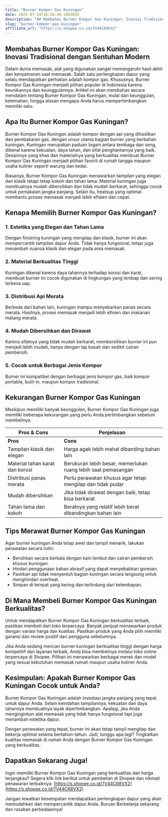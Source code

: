 ```yaml
---
title: "Burner Kompor Gas Kuningan"
date: 2025-07-14T16:58:49.108305Z
description: "## Membahas Burner Kompor Gas Kuningan: Inovasi Tradisional dengan Sentuhan Modern..."
slug: "burner-kompor-gas-kuningan"
affiliate_url: "https://s.shopee.co.id/7V44C68VX2"
---
```

## Membahas Burner Kompor Gas Kuningan: Inovasi Tradisional dengan Sentuhan Modern

Dalam dunia memasak, alat yang digunakan sangat memengaruhi hasil akhir dan kenyamanan saat memasak. Salah satu perlengkapan dapur yang selalu mendapatkan perhatian adalah kompor gas. Khususnya, Burner Kompor Gas Kuningan menjadi pilihan populer di Indonesia karena keunikannya dan keunggulannya. Artikel ini akan membahas secara mendalam tentang Burner Kompor Gas Kuningan, mulai dari keunggulan, kelemahan, hingga alasan mengapa Anda harus mempertimbangkan memiliki satu.

## Apa Itu Burner Kompor Gas Kuningan?

Burner Kompor Gas Kuningan adalah kompor dengan api yang dihasilkan dari pembakaran gas, dengan unsur utama bagian burner yang berbahan kuningan. Kuningan merupakan paduan logam antara tembaga dan seng, dikenal karena kekuatan, daya tahan, dan sifat penghantarnya yang baik. Desainnya yang khas dan materialnya yang berkualitas membuat Burner Kompor Gas Kuningan menjadi pilihan favorit di rumah tangga maupun usaha kuliner seperti warung dan kedai.

Biasanya, Burner Kompor Gas Kuningan menawarkan tampilan yang elegan dan klasik tetapi tetap kokoh dan tahan lama. Material kuningan juga membuatnya mudah dibersihkan dan tidak mudah berkarat, sehingga cocok untuk pemakaian jangka panjang. Selain itu, heatsup yang optimal membantu proses memasak menjadi lebih efisien dan cepat.

## Kenapa Memilih Burner Kompor Gas Kuningan?

### 1. Estetika yang Elegan dan Tahan Lama

Dengan finishing kuningan yang mengilap dan klasik, burner ini akan mempercantik tampilan dapur Anda. Tidak hanya fungsional, tetapi juga menambah nuansa klasik dan elegan pada area memasak.

### 2. Material Berkualitas Tinggi

Kuningan dikenal karena daya tahannya terhadap korosi dan karat, membuat burner ini cocok digunakan di lingkungan yang lembap dan sering terkena uap.

### 3. Distribusi Api Merata

Berbeda dari bahan lain, kuningan mampu menyebarkan panas secara merata. Hasilnya, proses memasak menjadi lebih efisien dan makanan matang merata.

### 4. Mudah Dibersihkan dan Dirawat

Karena sifatnya yang tidak mudah berkarat, membersihkan burner ini pun menjadi lebih mudah, hanya dengan lap basah dan sedikit cairan pembersih.

### 5. Cocok untuk Berbagai Jenis Kompor

Burner ini kompatibel dengan berbagai jenis kompor gas, baik kompor portable, built-in, maupun kompor tradisional.

## Kekurangan Burner Kompor Gas Kuningan

Meskipun memiliki banyak keunggulan, Burner Kompor Gas Kuningan juga memiliki beberapa kekurangan yang perlu Anda pertimbangkan sebelum membelinya.

| Pros & Cons                       | Penjelasan                                                      |
|----------------------------------|-----------------------------------------------------------------|
| **Pros**                        | **Cons**                                                      |
| Tampilan klasik dan elegan      | Harga agak lebih mahal dibanding bahan lain                   |
| Material tahan karat dan korosi| Berukuran lebih besar, memerlukan ruang lebih saat pemasangan |
| Distribusi panas merata        | Perlu perawatan khusus agar tetap mengilap dan tidak pudar     |
| Mudah dibersihkan               | Jika tidak dirawat dengan baik, tetap bisa berkarat                  |
| Tahan lama dan kokoh           | Beratnya yang relatif lebih berat dibandingkan bahan lain      |

## Tips Merawat Burner Kompor Gas Kuningan

Agar burner kuningan Anda tetap awet dan tampil menarik, lakukan perawatan secara rutin:

- Bersihkan secara berkala dengan kain lembut dan cairan pembersih khusus kuningan.
- Hindari penggunaan bahan abrasif yang dapat menyebabkan goresan.
- Pastikan api tidak menyentuh bagian kuningan secara langsung untuk menghindari overheat.
- Simpan di tempat yang kering dan terlindung dari kelembapan.

## Di Mana Membeli Burner Kompor Gas Kuningan Berkualitas?

Untuk mendapatkan Burner Kompor Gas Kuningan berkualitas terbaik, pastikan membeli dari toko terpercaya. Banyak penjual menawarkan produk dengan variasi harga dan kualitas. Pastikan produk yang Anda pilih memiliki garansi dan review positif dari pengguna sebelumnya.

Jika Anda sedang mencari burner kuningan berkualitas tinggi dengan harga kompetitif dan layanan terbaik, Anda bisa membelinya melalui toko online terpercaya di Shopee. Pilihan ini menawarkan berbagai merek dan model yang sesuai kebutuhan memasak rumah maupun usaha kuliner Anda.

## Kesimpulan: Apakah Burner Kompor Gas Kuningan Cocok untuk Anda?

Burner Kompor Gas Kuningan adalah investasi jangka panjang yang tepat untuk dapur Anda. Selain keindahan tampilannya, kekuatan dan daya tahannya membuatnya layak dipertimbangkan. Apalagi, jika Anda menginginkan alat memasak yang tidak hanya fungsional tapi juga menambah estetika dapur.

Dengan perawatan yang tepat, burner ini akan tetap tampil mengilap dan bekerja optimal selama bertahun-tahun. Jadi, tunggu apa lagi? Tingkatkan kualitas memasak di rumah Anda dengan Burner Kompor Gas Kuningan yang berkualitas.

## Dapatkan Sekarang Juga!

Ingin memiliki Burner Kompor Gas Kuningan yang berkualitas dan harga terjangkau? Segera klik link berikut untuk pembelian di Shopee dan nikmati penawaran terbaiknya: [https://s.shopee.co.id/7V44C68VX2](https://s.shopee.co.id/7V44C68VX2)

Jangan lewatkan kesempatan mendapatkan perlengkapan dapur yang akan memudahkan dan mempercantik dapur Anda. Buruan Berbelanja sekarang dan rasakan perbedaannya!